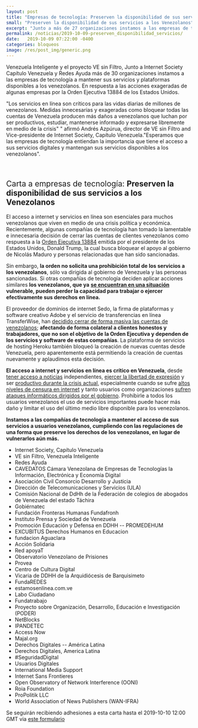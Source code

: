 ```yaml
---
layout: post
title: "Empresas de tecnología: Preserven la disponibilidad de sus servicios a los Venezolanos"
small: "Preserven la disponibilidad de sus servicios a los Venezolanos"
excerpt: "Junto a más de 27 organizaciones instamos a las empresas de tecnología a mantener sus servicios y plataformas disponibles a los venezolanos. En respuesta a las acciones exageradas de algunas empresas por la Orden Ejecutiva 13884 de los Estados Unidos."
permalink: /noticias/2019-10-09-preserven_disponibilidad_servicios/
date:   2019-10-09 07:22:00 -0400
categories: bloqueos
image: /res/post_img/generic.png
---
```


Venezuela Inteligente y el proyecto VE sin Filtro, Junto a Internet Society Capítulo Venezuela y Redes Ayuda más de 30 organizaciones instamos a las empresas de tecnología a mantener sus servicios y plataformas disponibles a los venezolanos. En respuesta a las acciones exageradas de algunas empresas por la Orden Ejecutiva 13884 de los Estados Unidos.

"Los servicios en línea son críticos para las vidas diarias de millones de venezolanos. Medidas innecesarias y exageradas como bloquear todas las cuentas de Venezuela producen más daños a venezolanos que luchan por ser productivos,  estudiar, mantenerse informado y expresarse libremente en medio de la crisis" " afirmó Andrés Azpúrua, director de VE sin Filtro and Vice-presidente de Internet Society, Capítulo Venezuela."Esperamos que las empresas de tecnología entiendan la importancia que tiene el acceso a sus servicios digitales y mantengan sus servicios disponibles a los venezolanos".


<br>
<h2 style="font-weight: normal;"> Carta a empresas de tecnología: <b>Preserven la disponibilidad de sus servicios a los Venezolanos</b></h2>


El acceso a internet y servicios en línea son esenciales para muchos
venezolanos que viven en medio de una crisis política y económica.
Recientemente, algunas compañías de tecnología han tomado la lamentable
e innecesaria decisión de cerrar las cuentas de clientes venezolanos
como respuesta a la [Orden Ejecutiva
13884](https://www.state.gov/venezuela-related-sanctions/)
emitida por el presidente de los Estados Unidos, Donald Trump, la cual
busca bloquear el apoyo al gobierno de Nicolás Maduro y personas
relacionadas que han sido sancionadas.

Sin embargo, **la orden no solicita una prohibición total de los
servicios a los venezolanos**, sólo va dirigida al gobierno de Venezuela
y las personas sancionadas. Si otras compañías de tecnología deciden
aplicar acciones similares **los venezolanos, que ya** **[se encuentran
en una
situación](https://www.ohchr.org/en/NewsEvents/Pages/DisplayNews.aspx?NewsID=24788&LangID=E)
vulnerable, pueden perder la capacidad para trabajar o ejercer
efectivamente sus derechos en línea.**

El proveedor de dominios de internet Sedo, la firma de plataformas y
software creativo Adobe y el servicio de transferencias en línea
TransferWise, han [decidido cerrar de forma masiva las cuentas de
venezolanos](https://helpx.adobe.com/la/x-productkb/policy-pricing/executive-order-venezuela.html);
**afectando de forma colateral a clientes honestos y trabajadores, que
no son el objetivo de la Orden Ejecutiva y dependen de los servicios y
software de estas compañías**. La plataforma de servicios de hosting
Heroku también bloqueó la creación de nuevas cuentas desde Venezuela,
pero aparentemente está permitiendo la creación de cuentas nuevamente y
aplaudimos esta decisión.

**El acceso a internet y servicios en línea es crítico en Venezuela**,
desde [tener acceso a
noticias](https://time.com/5571504/venezuela-internet-press-freedom/)
independientes, [ejercer la libertad de
expresión](https://freedomhouse.org/report/freedom-net/2018/venezuela)
y ser [productivo durante la crisis
actual](https://www.caracaschronicles.com/2019/04/14/electronic-nomads-the-life-of-a-venezuelan-freelancer/),
especialmente cuando se sufre [altos niveles de censura en
internet](https://docs.google.com/document/d/13d1dzvKiCmwPK7zPWgRwwRbJbLVuTaN_mqBExz0dDfM/edit#)
y tanto usuarios como organizaciones [sufren ataques informáticos
dirigidos por el
gobierno](https://vesinfiltro.com/noticias/Phishing_by_Venezuelan_government_targets_activists/).
Prohibirle a todos los usuarios venezolanos el uso de servicios
importantes puede hacer más daño y limitar el uso del último medio libre
disponible para los venezolanos.

**Instamos a las compañías de tecnología a mantener el acceso de sus
servicios a usuarios venezolanos, cumpliendo con las regulaciones de una
forma que preserve los derechos de los venezolanos, en lugar de
vulnerarlos aún más.**

- Internet Society, Capítulo Venezuela
- VE sin Filtro, Venezuela Inteligente
- Redes Ayuda
- CAVEDATOS Cámara Venezolana de Empresas de Tecnologías la Información,
Electrónica y Economía Digital
- Asociación Civil Consorcio Desarrollo y Justicia
- Dirección de Telecomunicaciones y Servicios (ULA)
- Comisión Nacional de DdHh de la Federación de colegios de abogados de
Venezuela del estado Táchira
- Gobiérnatec
- Fundación Fronteras Humanas Fundafronh
- Instituto Prensa y Sociedad de Venezuela
- Promoción Educación y Defensa en DDHH -- PROMEDEHUM
- EXCUBITUS Derechos Humanos en Educacion
- fundacion Aguaclara
- Acción Solidaria
- Red apoyaT
- Observatorio Venezolano de Prisiones
- Provea
- Centro de Cultura Digital
- Vicaria de DDHH de la Arquidiócesis de Barquisimeto
- FundaREDES
- estamosenlínea.com.ve
- Labo Ciudadano
- Fundatrabajo
- Proyecto sobre Organización, Desarrollo, Educación e Investigación
(PODER)
- NetBlocks
- IPANDETEC
- Access Now
- Majal.org
- Derechos Digitales -- América Latina
- Derechos Digitales, America Latina
- \#SeguridadDigital
- Usuarios Digitales
- International Media Support
- Internet Sans Frontieres
- Open Observatory of Network Interference (OONI)
- Roia Foundation
- ProPolitik LLC
- World Association of News Publishers (WAN-IFRA)

Se seguirán recibiendo adhesiones a esta carta hasta el 2019-10-10 12:00 GMT via [este formulario](https://docs.google.com/forms/d/e/1FAIpQLScOJC_hp9T1O-7HNi8es4flhkvfvzAP11TBhHHyNqE_JkO6UQ/viewform)
